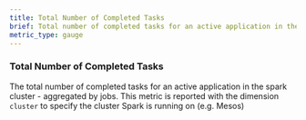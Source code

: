 ```yaml
---
title: Total Number of Completed Tasks
brief: Total number of completed tasks for an active application in the spark cluster
metric_type: gauge
---
```

### Total Number of Completed Tasks
The total number of completed tasks for an active application in the spark cluster - aggregated by jobs. This metric is reported with the dimension `cluster` to specify the cluster Spark is running on (e.g. Mesos)
